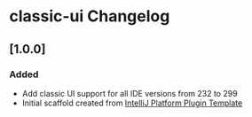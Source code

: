 <!-- Keep a Changelog guide -> https://keepachangelog.com -->

# classic-ui Changelog

## [1.0.0]
### Added
- Add classic UI support for all IDE versions from 232 to 299 
- Initial scaffold created from [IntelliJ Platform Plugin Template](https://github.com/JetBrains/intellij-platform-plugin-template)
